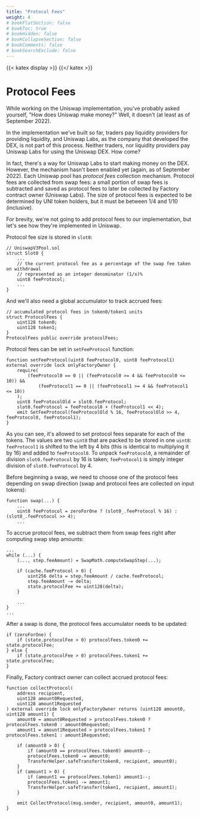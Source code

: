 ```yaml
---
title: "Protocol Fees"
weight: 4
# bookFlatSection: false
# bookToc: true
# bookHidden: false
# bookCollapseSection: false
# bookComments: false
# bookSearchExclude: false
---
```


{{< katex display >}} {{</ katex >}}

# Protocol Fees

While working on the Uniswap implementation, you've probably asked yourself, "How does Uniswap make money?" Well, it
doesn't (at least as of September 2022).

In the implementation we've built so far, traders pay liquidity providers for providing liquidity, and Uniswap Labs, as
the company that developed the DEX, is not part of this process. Neither traders, nor liquidity providers pay Uniswap
Labs for using the Uniswap DEX. How come?

In fact, there's a way for Uniswap Labs to start making money on the DEX. However, the mechanism hasn't been enabled yet
(again, as of September 2022). Each Uniswap pool has *protocol fees* collection mechanism. Protocol fees are collected
from swap fees: a small portion of swap fees is subtracted and saved as protocol fees to later be collected by Factory
contract owner (Uniswap Labs). The size of protocol fees is expected to be determined by UNI token holders, but it must
be between $1/4$ and $1/10$ (inclusive).

For brevity, we're not going to add protocol fees to our implementation, but let's see how they're implemented in Uniswap.

Protocol fee size is stored in `slot0`:

```solidity
// UniswapV3Pool.sol
struct Slot0 {
    ...
    // the current protocol fee as a percentage of the swap fee taken on withdrawal
    // represented as an integer denominator (1/x)%
    uint8 feeProtocol;
    ...
}
```

And we'll also need a global accumulator to track accrued fees:
```solidity
// accumulated protocol fees in token0/token1 units
struct ProtocolFees {
    uint128 token0;
    uint128 token1;
}
ProtocolFees public override protocolFees;
```

Protocol fees can be set in `setFeeProtocol` function:

```solidity
function setFeeProtocol(uint8 feeProtocol0, uint8 feeProtocol1) external override lock onlyFactoryOwner {
    require(
        (feeProtocol0 == 0 || (feeProtocol0 >= 4 && feeProtocol0 <= 10)) &&
            (feeProtocol1 == 0 || (feeProtocol1 >= 4 && feeProtocol1 <= 10))
    );
    uint8 feeProtocolOld = slot0.feeProtocol;
    slot0.feeProtocol = feeProtocol0 + (feeProtocol1 << 4);
    emit SetFeeProtocol(feeProtocolOld % 16, feeProtocolOld >> 4, feeProtocol0, feeProtocol1);
}
```

As you can see, it's allowed to set protocol fees separate for each of the tokens. The values are two `uint8` that are
packed to be stored in one `uint8`: `feeProtocol1` is shifted to the left by 4 bits (this is identical to multiplying it
by 16) and added to `feeProtocol0`. To unpack `feeProtocol0`, a remainder of division `slot0.feeProtocol` by 16 is taken;
`feeProtocol1` is simply integer division of `slot0.feeProtocol`  by 4.

Before beginning a swap, we need to choose one of the protocol fees depending on swap direction (swap and protocol fees
are collected on input tokens):

```solidity
function swap(...) {
    ...
    uint8 feeProtocol = zeroForOne ? (slot0_.feeProtocol % 16) : (slot0_.feeProtocol >> 4);
    ...
```

To accrue protocol fees, we subtract them from swap fees right after computing swap step amounts:

```solidity
...
while (...) {
    (..., step.feeAmount) = SwapMath.computeSwapStep(...);

    if (cache.feeProtocol > 0) {
        uint256 delta = step.feeAmount / cache.feeProtocol;
        step.feeAmount -= delta;
        state.protocolFee += uint128(delta);
    }

    ...
}
...
```

After a swap is done, the protocol fees accumulator needs to be updated:
```solidity
if (zeroForOne) {
    if (state.protocolFee > 0) protocolFees.token0 += state.protocolFee;
} else {
    if (state.protocolFee > 0) protocolFees.token1 += state.protocolFee;
}
```

Finally, Factory contract owner can collect accrued protocol fees:

```solidity
function collectProtocol(
    address recipient,
    uint128 amount0Requested,
    uint128 amount1Requested
) external override lock onlyFactoryOwner returns (uint128 amount0, uint128 amount1) {
    amount0 = amount0Requested > protocolFees.token0 ? protocolFees.token0 : amount0Requested;
    amount1 = amount1Requested > protocolFees.token1 ? protocolFees.token1 : amount1Requested;

    if (amount0 > 0) {
        if (amount0 == protocolFees.token0) amount0--;
        protocolFees.token0 -= amount0;
        TransferHelper.safeTransfer(token0, recipient, amount0);
    }
    if (amount1 > 0) {
        if (amount1 == protocolFees.token1) amount1--;
        protocolFees.token1 -= amount1;
        TransferHelper.safeTransfer(token1, recipient, amount1);
    }

    emit CollectProtocol(msg.sender, recipient, amount0, amount1);
}
```